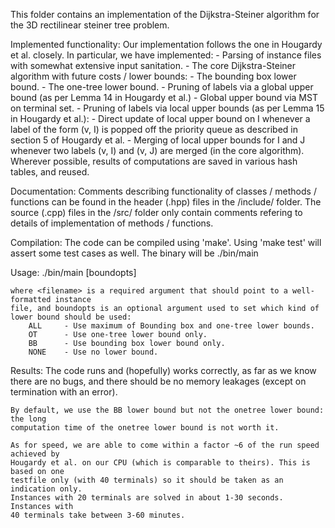 This folder contains an implementation of the Dijkstra-Steiner algorithm for 
the 3D rectilinear steiner tree problem.


Implemented functionality:
    Our implementation follows the one in Hougardy et al. closely. In particular, 
    we have implemented:
        - Parsing of instance files with somewhat extensive input sanitation.
        - The core Dijkstra-Steiner algorithm with future costs / lower bounds:
            - The bounding box lower bound.
            - The one-tree lower bound.
        - Pruning of labels via a global upper bound (as per Lemma 14 in Hougardy et al.)
            - Global upper bound via MST on terminal set.
        - Pruning of labels via local upper bounds (as per Lemma 15 in Hougardy et al.):
            - Direct update of local upper bound on I whenever a label of the form
              (v, I) is popped off the priority queue as described in section 5
              of Hougardy et al.
            - Merging of local upper bounds for I and J whenever two labels 
              (v, I) and (v, J) are merged (in the core algorithm).
    Wherever possible, results of computations are saved in various hash tables,
    and reused.

Documentation:
    Comments describing functionality of classes / methods / functions can be found in the header (.hpp) files in the /include/ folder. 
    The source (.cpp) files in the /src/ folder only contain comments refering to details of implementation of methods / functions.

Compilation:
    The code can be compiled using 'make'. Using 'make test' will assert 
    some test cases as well. The binary will be ./bin/main

Usage:
    ./bin/main <filename> [boundopts]
    
    where <filename> is a required argument that should point to a well-formatted instance
    file, and boundopts is an optional argument used to set which kind of lower bound should be used: 
        ALL     - Use maximum of Bounding box and one-tree lower bounds.
        OT      - Use one-tree lower bound only.
        BB      - Use bounding box lower bound only.
        NONE    - Use no lower bound.

Results:
    The code runs and (hopefully) works correctly, as far as we know there are no
    bugs, and there should be no memory leakages (except on termination with an 
    error).
    
    By default, we use the BB lower bound but not the onetree lower bound: the long 
    computation time of the onetree lower bound is not worth it.
    
    As for speed, we are able to come within a factor ~6 of the run speed achieved by
    Hougardy et al. on our CPU (which is comparable to theirs). This is based on one
    testfile only (with 40 terminals) so it should be taken as an indication only.
    Instances with 20 terminals are solved in about 1-30 seconds. Instances with 
    40 terminals take between 3-60 minutes.
